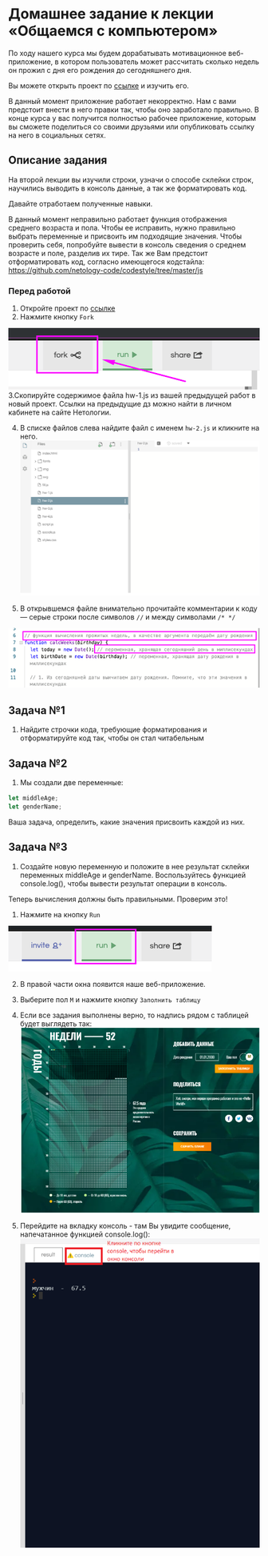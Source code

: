 # Домашнее задание к лекции «Общаемся с компьютером»

По ходу нашего курса мы будем дорабатывать мотивационное веб-приложение, в котором пользователь может рассчитать сколько недель он прожил с дня его рождения до сегодняшнего дня. 

Вы можете открыть проект по [ссылке](https://repl.it/@netologySD/SD-diploma) и изучить его. 

В данный момент приложение работает некорректно. Нам с вами предстоит внести в него правки так, чтобы оно заработало правильно. В конце курса у вас получится полностью рабочее приложение, которым вы сможете поделиться со своими друзьями или опубликовать ссылку на него в социальных сетях. 

## Описание задания
На второй лекции вы изучили строки, узначи о способе склейки строк,   научились выводить в консоль данные, а так же форматировать код. 

Давайте отработаем полученные навыки. 

В данный момент неправильно работает функция отображения среднего возраста и пола. Чтобы ее исправить, нужно правильно выбрать переменные и присвоить им подходящие значения. Чтобы проверить себя, попробуйте вывести в консоль сведения о среднем возрасте и поле, разделив их тире. Так же Вам предстоит отформатировать код, согласно имеющегося кодстайла: https://github.com/netology-code/codestyle/tree/master/js

### Перед работой
1. Откройте проект по [ссылке](https://repl.it/@netologySD/SD-diploma)
2. Нажмите кнопку `Fork`

![Кнопка Fork](../assets/fork.png)
3.Скопируйте содержимое файла hw-1.js из вашей предыдущей работ в новый проект. Ссылки на предыдущие дз можно найти в личном кабинете на сайте Нетологии.

4. В списке файлов слева найдите файл с именем `hw-2.js` и кликните на него.
![Файл hw-2](../assets/hw-2.png)

5. В открывшемся файле внимательно прочитайте комментарии к коду — серые строки после символов `//` и между символами `/* */`

![Комментарии в коде](../assets/comments.png)


## Задача №1
1. Найдите строчки кода, требующие форматирования и отформатируйте код так, чтобы он стал читабельным

## Задача №2
1. Мы создали две переменные:
```javascript
let middleAge; 
let genderName;
```
Ваша задача, определить, какие значения присвоить каждой из них.

## Задача №3
1. Создайте новую переменную и положите в нее результат склейки переменных middleAge и genderName. Воспользуйтесь функцией console.log(), чтобы вывести результат операции в консоль.

Теперь вычисления должны быть правильными. Проверим это!
1. Нажмите на кнопку `Run` 

![Кнопка Run](../assets/run.png)

2. В правой части окна появится наше веб-приложение. 
3. Выберите пол `М` и нажмите кнопку `Заполнить таблицу`
4. Если все задания выполнены верно, то надпись рядом с таблицей будет выглядеть так:
![Результат второго домашнего задания](../assets/result-hw-2-1.png)

5. Перейдите на вкладку консоль - там Вы увидите сообщение, напечатанное функцией console.log():
![Результат второго домашнего задания](../assets/result-hw-2-2.png)

